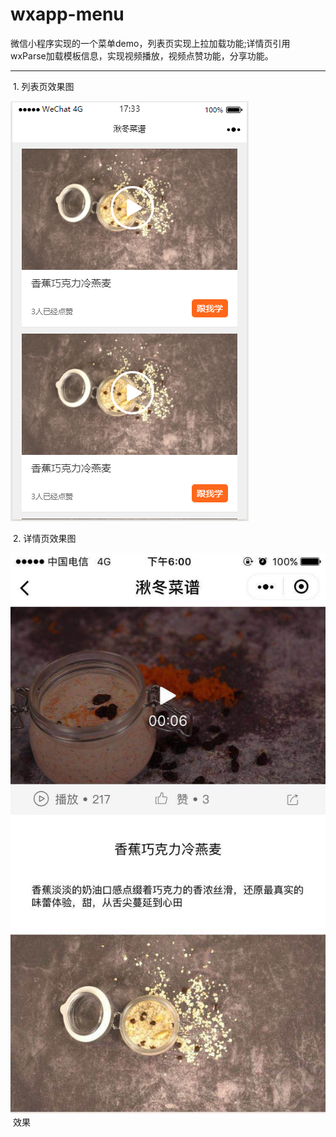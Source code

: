 # wxapp-menu
微信小程序实现的一个菜单demo，列表页实现上拉加载功能;详情页引用wxParse加载模板信息，实现视频播放，视频点赞功能，分享功能。
***
  1. 列表页效果图
  
  
!["列表页效果"](/image/design/list.png "列表页效果")

  2. 详情页效果图
  
 !["详情页"](/image/design/detail.jpg "详情页效果")  效果
